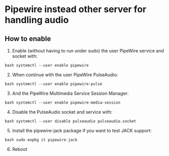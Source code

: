 # Pipewire instead other server for handling audio

## How to enable

1. Enable (without having to run under sudo) the user PipeWire service and socket with: 

```bash systemctl --user enable pipewire```

2. When continue with the user PipeWire PulseAudio: 

```bash systemctl --user enable pipewire-pulse```

3. And the PipeWire Multimedia Service Session Manager: 

```bash systemctl --user enable pipewire-media-session```

4. Disable the PulseAudio socket and service with: 

```bash systemctl --user disable pulseaudio pulseaudio.socket```

5. Install the pipewire-jack package if you want to test JACK support: 

```bash sudo eopkg it pipewire-jack```

6. Reboot
